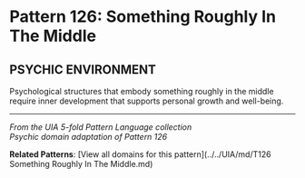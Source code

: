 # Pattern 126: Something Roughly In The Middle

## PSYCHIC ENVIRONMENT

Psychological structures that embody something roughly in the middle require inner development that supports personal growth and well-being.

---

*From the UIA 5-fold Pattern Language collection*  
*Psychic domain adaptation of Pattern 126*

**Related Patterns**: [View all domains for this pattern](../../UIA/md/T126 Something Roughly In The Middle.md)